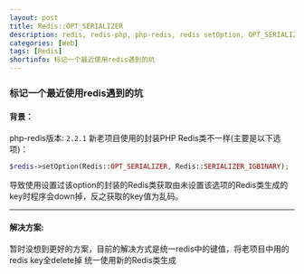 ```yaml
---
layout: post
title: Redis::OPT_SERIALIZER
description: redis, redis-php, php-redis, redis setOption, OPT_SERIALIZER, SERIALIZER_IGBINARY
categories: [Web]
tags: [Redis]
shortinfo: 标记一个最近使用redis遇到的坑
---
```


### 标记一个最近使用redis遇到的坑


#### **背景**：
php-redis版本: `2.2.1`
新老项目使用的封装PHP Redis类不一样(主要是以下选项)：

```php
$redis->setOption(Redis::OPT_SERIALIZER, Redis::SERIALIZER_IGBINARY);
```

导致使用设置过该option的封装的Redis类获取由未设置该选项的Redis类生成的key时程序会down掉，反之获取的key值为乱码。

---

#### **解决方案**:
暂时没想到更好的方案，目前的解决方式是统一redis中的键值，将老项目中用的redis key全delete掉 统一使用新的Redis类生成